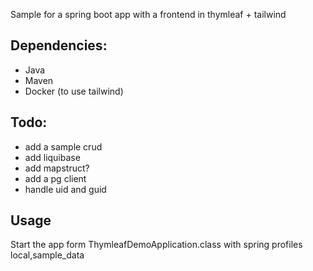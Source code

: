 Sample for a spring boot app with a frontend in thymleaf + tailwind


## Dependencies:
- Java
- Maven
- Docker (to use tailwind)

## Todo:
- add a sample crud
- add liquibase
- add mapstruct?
- add a pg client
- handle uid and guid


## Usage

Start the app form ThymleafDemoApplication.class with spring profiles local,sample_data
